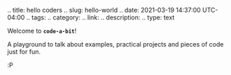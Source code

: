 .. title: hello coders
.. slug: hello-world
.. date: 2021-03-19 14:37:00 UTC-04:00
.. tags:
.. category:
.. link:
.. description:
.. type: text

Welcome to **`code-a-bit`**!

A playground to talk about examples, practical projects and pieces of code just for fun.


:P
